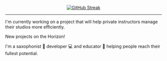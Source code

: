 
<p align="center">
  <a href="https://git.io/streak-stats"><img src="https://streak-stats.demolab.com?user=joshuanelsondev&theme=github-dark-blue&border_radius=5&background=253238&fire=A5EB6F&currStreakNum=A5EB6F" alt="GitHub Streak" /></a>
</p>

---
I'm currently working on a project that will help private instructors manage their studios more efficiently.

New projects on the Horizon!

I'm a saxophonist 🎷 developer 💻 and educator 🍎 helping people reach their fullest potential. 